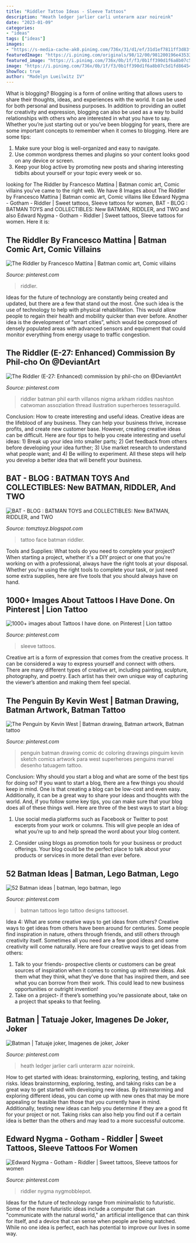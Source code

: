 ```yaml
---
title: "Riddler Tattoo Ideas - Sleeve Tattoos"
description: "Heath ledger jarlier carli unterarm azar noireink"
date: "2023-01-09"
categories:
- "ideas"
tags: ["ideas"]
images:
- "https://s-media-cache-ak0.pinimg.com/736x/31/d1/ef/31d1ef7811ff3d83f2eddc58866f1420.jpg"
featuredImage: "https://i.pinimg.com/originals/98/12/00/981200196e435339dd887fc3f389c890.jpg"
featured_image: "https://i.pinimg.com/736x/0b/1f/f3/0b1ff390d1f6a8b07c5d1fd864546ce6--batman.jpg"
image: "https://i.pinimg.com/736x/0b/1f/f3/0b1ff390d1f6a8b07c5d1fd864546ce6--batman.jpg"
ShowToc: true
author: "Madelyn Lueilwitz IV"
---
```



What is blogging?
Blogging is a form of online writing that allows users to share their thoughts, ideas, and experiences with the world. It can be used for both personal and business purposes. In addition to providing an outlet for creativity and expression, blogging can also be used as a way to build relationships with others who are interested in what you have to say.
Whether you’re just starting out or you’ve been blogging for years, there are some important concepts to remember when it comes to blogging. Here are some tips:

1. Make sure your blog is well-organized and easy to navigate.
2. Use common wordpress themes and plugins so your content looks good on any device or screen.
3. Keep your blog active by promoting new posts and sharing interesting tidbits about yourself or your topic every week or so.

	

		
looking for The Riddler by Francesco Mattina | Batman comic art, Comic villains you've came to the right web. We have 8 Images about The Riddler by Francesco Mattina | Batman comic art, Comic villains like Edward Nygma - Gotham - Riddler | Sweet tattoos, Sleeve tattoos for women, BAT - BLOG : BATMAN TOYS and COLLECTIBLES: New BATMAN, RIDDLER, and TWO and also Edward Nygma - Gotham - Riddler | Sweet tattoos, Sleeve tattoos for women. Here it is:
		
    
## The Riddler By Francesco Mattina | Batman Comic Art, Comic Villains

<img loading=lazy src="https://i.pinimg.com/736x/2b/6c/8a/2b6c8ac7098ab8fdb141147b24e02627.jpg" onerror="this.onerror=null;this.src='https://tse3.mm.bing.net/th?id=OIP.PuEQUzp3H9Nn09uXnBuBgwHaKL&amp;pid=15.1';" alt="The Riddler by Francesco Mattina | Batman comic art, Comic villains">

_Source: pinterest.com_

>riddler. 

	

Ideas for the future of technology are constantly being created and updated, but there are a few that stand out the most. One such idea is the use of technology to help with physical rehabilitation. This would allow people to regain their health and mobility quicker than ever before. Another idea is the development of “smart cities”, which would be composed of densely populated areas with advanced sensors and equipment that could monitor everything from energy usage to traffic congestion.

    
## The Riddler (E-27: Enhanced) Commission By Phil-cho On @DeviantArt

<img loading=lazy src="https://i.pinimg.com/originals/98/12/00/981200196e435339dd887fc3f389c890.jpg" onerror="this.onerror=null;this.src='https://tse2.mm.bing.net/th?id=OIP.Zi4t8MtzafJ03YiMxmwsmgHaLc&amp;pid=15.1';" alt="The Riddler (E-27: Enhanced) commission by phil-cho on @DeviantArt">

_Source: pinterest.com_

>riddler batman phil earth villanos nigma arkham riddles nashton catwoman assoziation thread ilustration superheroes tesseraguild. 

	

Conclusion: How to create interesting and useful ideas.
Creative ideas are the lifeblood of any business. They can help your business thrive, increase profits, and create new customer base. However, creating creative ideas can be difficult. Here are four tips to help you create interesting and useful ideas: 1) Break up your idea into smaller parts; 2) Get feedback from others before developing your idea further; 3) Use market research to understand what people want; and 4) Be willing to experiment. All these steps will help you develop a better idea that will benefit your business.

    
## BAT - BLOG : BATMAN TOYS And COLLECTIBLES: New BATMAN, RIDDLER, And TWO

<img loading=lazy src="https://1.bp.blogspot.com/-qtDxSL6YNeo/UB1Y3MvLxtI/AAAAAAAAU7g/2GJyqAoBkK0/s640/1-batman-tattoo-art.jpg" onerror="this.onerror=null;this.src='https://tse4.mm.bing.net/th?id=OIP.QZu1dVR2kykMSTNqBSUaMwAAAA&amp;pid=15.1';" alt="BAT - BLOG : BATMAN TOYS and COLLECTIBLES: New BATMAN, RIDDLER, and TWO">

_Source: tomztoyz.blogspot.com_

>tattoo face batman riddler. 

	

Tools and Supplies: What tools do you need to complete your project?
When starting a project, whether it's a DIY project or one that you're working on with a professional, always have the right tools at your disposal. Whether you're using the right tools to complete your task, or just need some extra supplies, here are five tools that you should always have on hand.

    
## 1000+ Images About Tattoos I Have Done. On Pinterest | Lion Tattoo

<img loading=lazy src="https://s-media-cache-ak0.pinimg.com/736x/31/d1/ef/31d1ef7811ff3d83f2eddc58866f1420.jpg" onerror="this.onerror=null;this.src='https://tse4.mm.bing.net/th?id=OIP.RS-SjVkqpDDgOumGhKwz8QHaG6&amp;pid=15.1';" alt="1000+ images about Tattoos I have done. on Pinterest | Lion tattoo">

_Source: pinterest.com_

>sleeve tattoos. 

	

Creative art is a form of expression that comes from the creative process. It can be considered a way to express yourself and connect with others. There are many different types of creative art, including painting, sculpture, photography, and poetry. Each artist has their own unique way of capturing the viewer’s attention and making them feel special.

    
## The Penguin By Kevin West | Batman Drawing, Batman Artwork, Batman Tattoo

<img loading=lazy src="https://i.pinimg.com/736x/02/54/f9/0254f982d4c5aee356f345e1af99e1ff--artwork-ideas-the-penguins.jpg" onerror="this.onerror=null;this.src='https://tse1.mm.bing.net/th?id=OIP._wzDCDHxXQ-W-lCxatQsowHaJZ&amp;pid=15.1';" alt="The Penguin by Kevin West | Batman drawing, Batman artwork, Batman tattoo">

_Source: pinterest.com_

>penguin batman drawing comic dc coloring drawings pinguim kevin sketch comics artwork para west superheroes penguins marvel desenho tatuagem tattoo. 

	

Conclusion: Why should you start a blog and what are some of the best tips for doing so?
If you want to start a blog, there are a few things you should keep in mind. One is that creating a blog can be low-cost and even easy. Additionally, it can be a great way to share your ideas and thoughts with the world. And, if you follow some key tips, you can make sure that your blog does all of these things well. Here are three of the best ways to start a blog:
1. Use social media platforms such as Facebook or Twitter to post excerpts from your work or columns. This will give people an idea of what you’re up to and help spread the word about your blog content.

2. Consider using blogs as promotion tools for your business or product offerings. Your blog could be the perfect place to talk about your products or services in more detail than ever before.

    
## 52 Batman Ideas | Batman, Lego Batman, Lego

<img loading=lazy src="https://i.pinimg.com/236x/eb/4e/5b/eb4e5bce82c654f44d82aa67a3202cb9--lego-tattoo-batman-tattoo.jpg" onerror="this.onerror=null;this.src='https://tse1.mm.bing.net/th?id=OIP.PQ0k4ComKIvegrnfo64HewHaGb&amp;pid=15.1';" alt="52 Batman ideas | batman, lego batman, lego">

_Source: pinterest.com_

>batman tattoos lego tattoo designs tattooset. 

	

Idea 4: What are some creative ways to get ideas from others?
Creative ways to get ideas from others have been around for centuries. Some people find inspiration in nature, others through friends, and still others through creativity itself. Sometimes all you need are a few good ideas and some creativity will come naturally. Here are four creative ways to get ideas from others: 
1) Talk to your friends- prospective clients or customers can be great sources of inspiration when it comes to coming up with new ideas. Ask them what they think, what they’ve done that has inspired them, and see what you can borrow from their work. This could lead to new business opportunities or outright invention! 
2) Take on a project- if there’s something you’re passionate about, take on a project that speaks to that feeling.

    
## Batman | Tatuaje Joker, Imagenes De Joker, Joker

<img loading=lazy src="https://i.pinimg.com/736x/0b/1f/f3/0b1ff390d1f6a8b07c5d1fd864546ce6--batman.jpg" onerror="this.onerror=null;this.src='https://tse3.mm.bing.net/th?id=OIP.wWM6GokWH6H41d5WJztpyQHaKf&amp;pid=15.1';" alt="Batman | Tatuaje joker, Imagenes de joker, Joker">

_Source: pinterest.com_

>heath ledger jarlier carli unterarm azar noireink. 

	

How to get started with ideas: brainstorming, exploring, testing, and taking risks.
Ideas brainstorming, exploring, testing, and taking risks can be a great way to get started with developing new ideas. By brainstorming and exploring different ideas, you can come up with new ones that may be more appealing or feasible than those that you currently have in mind. Additionally, testing new ideas can help you determine if they are a good fit for your project or not. Taking risks can also help you find out if a certain idea is better than the others and may lead to a more successful outcome.

    
## Edward Nygma - Gotham - Riddler | Sweet Tattoos, Sleeve Tattoos For Women

<img loading=lazy src="https://i.pinimg.com/originals/35/14/06/3514061bb0ca73bb5fe85d4a42b373d5.jpg" onerror="this.onerror=null;this.src='https://tse3.mm.bing.net/th?id=OIP.L9HF65faSCpGAwUYHLIZ2gAAAA&amp;pid=15.1';" alt="Edward Nygma - Gotham - Riddler | Sweet tattoos, Sleeve tattoos for women">

_Source: pinterest.com_

>riddler nygma nygmobblepot. 

	

Ideas for the future of technology range from minimalistic to futuristic. Some of the more futuristic ideas include a computer that can "communicate with the natural world," an artificial intelligence that can think for itself, and a device that can sense when people are being watched. While no one idea is perfect, each has potential to improve our lives in some way.

